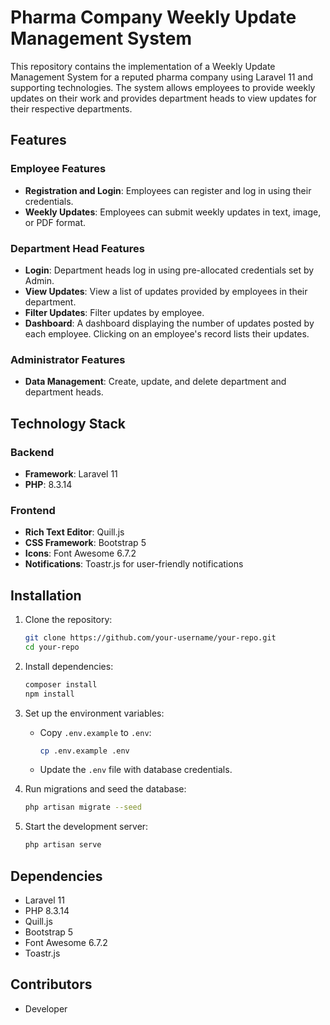 # Pharma Company Weekly Update Management System

This repository contains the implementation of a Weekly Update Management System for a reputed pharma company using Laravel 11 and supporting technologies. The system allows employees to provide weekly updates on their work and provides department heads to view updates for their respective departments.

## Features

### Employee Features
- **Registration and Login**: Employees can register and log in using their credentials.
- **Weekly Updates**: Employees can submit weekly updates in text, image, or PDF format.

### Department Head Features
- **Login**: Department heads log in using pre-allocated credentials set by Admin.
- **View Updates**: View a list of updates provided by employees in their department.
- **Filter Updates**: Filter updates by employee.
- **Dashboard**: A dashboard displaying the number of updates posted by each employee. Clicking on an employee's record lists their updates.

### Administrator Features
- **Data Management**: Create, update, and delete department and department heads.

## Technology Stack

### Backend
- **Framework**: Laravel 11
- **PHP**: 8.3.14

### Frontend
- **Rich Text Editor**: Quill.js
- **CSS Framework**: Bootstrap 5
- **Icons**: Font Awesome 6.7.2
- **Notifications**: Toastr.js for user-friendly notifications

## Installation

1. Clone the repository:
   ```bash
   git clone https://github.com/your-username/your-repo.git
   cd your-repo
   ```

2. Install dependencies:
   ```bash
   composer install
   npm install
   ```

3. Set up the environment variables:
   - Copy `.env.example` to `.env`:
     ```bash
     cp .env.example .env
     ```
   - Update the `.env` file with database credentials.

4. Run migrations and seed the database:
   ```bash
   php artisan migrate --seed
   ```

5. Start the development server:
   ```bash
   php artisan serve
   ```

## Dependencies

- Laravel 11
- PHP 8.3.14
- Quill.js
- Bootstrap 5
- Font Awesome 6.7.2
- Toastr.js

## Contributors

 - Developer
